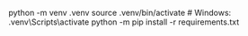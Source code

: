 python -m venv .venv
source .venv/bin/activate           # Windows: .venv\Scripts\activate
python -m pip install -r requirements.txt
